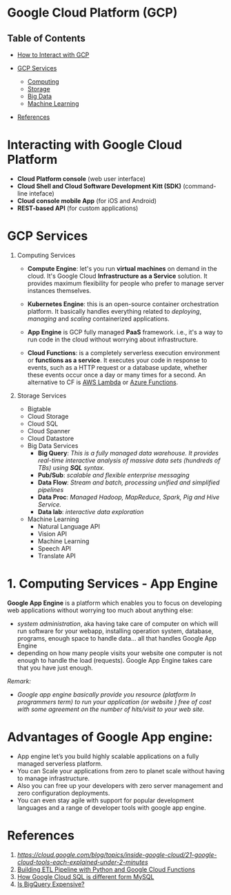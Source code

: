 # Google Cloud Platform (GCP)
## Table of Contents
- [How to Interact with GCP](#Interacting-with-Google-Cloud-Platform)
- [GCP Services](#2.GCP-Services)
    - [Computing]()
    - [Storage]()
    - [Big Data]()
    - [Machine Learning]()

- [References](#References)

# Interacting with Google Cloud Platform
* __Cloud Platform console__ (web user interface)
* __Cloud Shell and Cloud Software Development Kitt (SDK)__ (command-line inteface)
* __Cloud console mobile App__ (for iOS and Android)
* __REST-based API__ (for custom applications)

# GCP Services
1. Computing Services
    * __Compute Engine__: let's you run __virtual machines__ on demand in the cloud. It's Google Cloud __Infrastructure as a Service__ solution. It provides maximum flexibility for people who prefer to manage server instances themselves.

    * __Kubernetes Engine__:  this is an open-source container orchestration platform. It basically handles everything related to _deploying_, _managing_ and _scaling_ containerized applications.
    
    * __App Engine__ is GCP fully managed __PaaS__ framework. i.e., it's a way to run code in the cloud without worrying about infrastructure.
    
    * __Cloud Functions__: is a completely serverless execution environment or __functions as a service__. It executes your code in response to events, such as a HTTP request or a database update, whether these events occur once a day or many times for a second. An alternative to CF is [AWS Lambda](https://aws.amazon.com/lambda/) or [Azure Functions](https://azure.microsoft.com/en-us/services/functions/).

2. Storage Services
    * Bigtable
    * Cloud Storage
    * Cloud SQL
    * Cloud Spanner
    * Cloud Datastore
    * Big Data Services
        - __Big Query__: _This is a fully managed data warehouse. It provides real-time interactive analysis of massive data sets (hundreds of TBs) using __SQL__ syntax._
        - __Pub/Sub__: _scalable and flexible enterprise messaging_
        - __Data Flow__: _Stream and batch, processing unified and simplified pipelines_
        - __Data Proc__: _Managed Hadoop, MapReduce, Spark, Pig and Hive Service._
        - __Data lab__: _interactive data exploration_
    * Machine Learning
        -  Natural Language API
        - Vision API
        - Machine Learning
        - Speech API
        - Translate API
# 1. Computing Services - App Engine
__Google App Engine__ is a platform which enables you to focus on developing web applications without worrying too much about anything else:
- _system administration_, aka having take care of computer on which will run software for your webapp, installing operation system, database, programs, enough space to handle data... all that handles Google App Engine
- depending on how many people visits your website one computer is not enough to handle the load (requests). Google App Engine takes care that you have just enough.

_Remark:_ 
* _Google app engine basically provide you resource (platform In programmers term) to run your application (or website ) free of cost with some agreement on the number of hits/visit to your web site._

# Advantages of Google App engine:
* App engine let’s you build highly scalable applications on a fully managed serverless platform.
* You can Scale your applications from zero to planet scale without having to manage infrastructure.
* Also you can free up your developers with zero server management and zero configuration deployments.
* You can even stay agile with support for popular development languages and a range of developer tools with google app engine.

# References
1. _https://cloud.google.com/blog/topics/inside-google-cloud/21-google-cloud-tools-each-explained-under-2-minutes_
2. [Building ETL Pipeline with Python and Google Cloud Functions](https://towardsdatascience.com/part-2-building-a-simple-etl-pipeline-with-python-and-google-cloud-functions-mysql-to-bigquery-4e1987f9f89b)
3. [How Google Cloud SQL is different form MySQL](https://www.quora.com/How-Google-cloud-sql-is-different-from-mysql)
4. [Is BigQuery Expensive?](https://www.quora.com/Is-Googles-BigQuery-expensive)